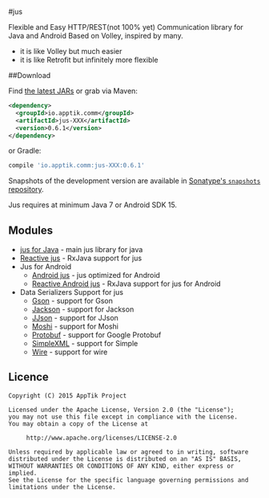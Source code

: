 #jus

Flexible and Easy HTTP/REST(not 100% yet) Communication library for Java and Android
Based on Volley, inspired by many.

* it is like Volley but much easier
* it is like Retrofit but infinitely more flexible


##Download

Find [the latest JARs][mvn] or grab via Maven:
```xml
<dependency>
  <groupId>io.apptik.comm</groupId>
  <artifactId>jus-XXX</artifactId>
  <version>0.6.1</version>
</dependency>
```
or Gradle:
```groovy
compile 'io.apptik.comm:jus-XXX:0.6.1'
```

Snapshots of the development version are available in [Sonatype's `snapshots` repository][snap].

Jus requires at minimum Java 7 or Android SDK 15.


## Modules
* [jus for Java][jus-java] - main jus library for java
* [Reactive jus][rx-jus] - RxJava support for jus
* Jus for Android
    * [Android jus][jus-android] - jus optimized for Android
    * [Reactive Android jus][jus-android-rx] - RxJava support for jus for Android
* Data Serializers Support for jus
    * [Gson][jus-gson] - support for Gson
    * [Jackson][jus-jackson] - support for Jackson
    * [JJson][jus-jjson] - support for JJson
    * [Moshi][jus-moshi] - support for Moshi
    * [Protobuf][jus-protobuf] - support for Google Protobuf
    * [SimpleXML][jus-simplexml] - support for Simple
    * [Wire][jus-wire] - support for wire

## Licence

    Copyright (C) 2015 AppTik Project

    Licensed under the Apache License, Version 2.0 (the "License");
    you may not use this file except in compliance with the License.
    You may obtain a copy of the License at

         http://www.apache.org/licenses/LICENSE-2.0

    Unless required by applicable law or agreed to in writing, software
    distributed under the License is distributed on an "AS IS" BASIS,
    WITHOUT WARRANTIES OR CONDITIONS OF ANY KIND, either express or implied.
    See the License for the specific language governing permissions and
    limitations under the License.

 [mvn]: http://search.maven.org/#search|ga|1|io.apptik.comm.jus
 [snap]: https://oss.sonatype.org/content/repositories/releases/io/apptik/comm/
 [jus-android]: https://github.com/apptik/jus/tree/master/jus-android
 [jus-android-rx]: https://github.com/apptik/jus/tree/master/jus-android-rx
 [jus-gson]: https://github.com/apptik/jus/tree/master/jus-gson
 [jus-jackson]: https://github.com/apptik/jus/tree/master/jus-jackson
 [jus-java]: https://github.com/apptik/jus/tree/master/jus-java
 [jus-jjson]: https://github.com/apptik/jus/tree/master/jus-jjson
 [jus-moshi]: https://github.com/apptik/jus/tree/master/jus-moshi
 [jus-protobuf]: https://github.com/apptik/jus/tree/master/jus-protobuf
 [jus-simplexml]: https://github.com/apptik/jus/tree/master/jus-simplexml
 [jus-wire]: https://github.com/apptik/jus/tree/master/jus-wire
 [retro-jus]: https://github.com/apptik/jus/tree/master/retro-jus
 [rx-jus]: https://github.com/apptik/jus/tree/master/rx-jus
